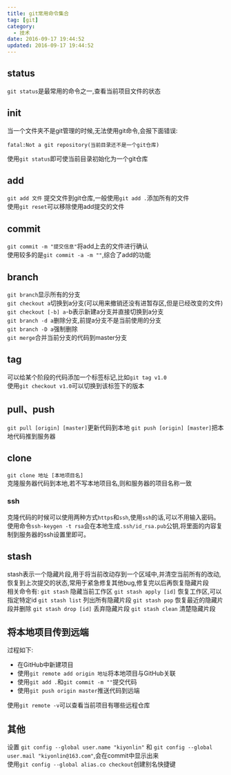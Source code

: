 ```yaml
---
title: git常用命令集合
tag: [git]
category: 
  - 技术
date: 2016-09-17 19:44:52
updated: 2016-09-17 19:44:52
---
```

## status
`git status`是最常用的命令之一,查看当前项目文件的状态

## init
当一个文件夹不是git管理的时候,无法使用git命令,会报下面错误:
```shell
fatal:Not a git repository(当前目录还不是一个git仓库)
```
使用`git status`即可使当前目录初始化为一个git仓库

## add
`git add 文件` 提交文件到git仓库,一般使用`git add .`添加所有的文件  
使用`git reset`可以移除使用add提交的文件

## commit
`git commit -m "提交信息"`将add上去的文件进行确认  
使用较多的是`git commit -a -m ""`,综合了add的功能

## branch
`git branch`显示所有的分支  
`git checkout a`切换到a分支(可以用来撤销还没有进暂存区,但是已经改变的文件)  
`git checkout [-b] a`-b表示新建a分支并直接切换到a分支  
`git branch -d a`删除分支,前提a分支不是当前使用的分支  
`git branch -D a`强制删除  
`git merge`合并当前分支的代码到master分支

## tag
可以给某个阶段的代码添加一个标签标记,比如`git tag v1.0`  
使用`git checkout v1.0`可以切换到该标签下的版本

## pull、push
`git pull [origin] [master]`更新代码到本地
`git push [origin] [master]`把本地代码推到服务器

## clone
`git clone 地址 [本地项目名]`  
克隆服务器代码到本地,若不写本地项目名,则和服务器的项目名称一致

### ssh
克隆代码的时候可以使用两种方式`https`和`ssh`,使用`ssh`的话,可以不用输入密码。  
使用命令`ssh-keygen -t rsa`会在本地生成`.ssh/id_rsa.pub`公钥,将里面的内容复制到服务器的ssh设置里即可。

## stash
stash表示一个隐藏片段,用于将当前改动存到一个区域中,并清空当前所有的改动,恢复到上次提交的状态,常用于紧急修复其他bug,修复完以后再恢复隐藏片段  
相关命令有:
`git stash` 隐藏当前工作区
`git stash apply [id]` 恢复工作区,可以指定特定id
`git stash list` 列出所有隐藏片段
`git stash pop` 恢复最近的隐藏片段并删除
`git stash drop [id]` 丢弃隐藏片段
`git stash clean` 清楚隐藏片段

## 将本地项目传到远端
过程如下:
- 在GitHub中新建项目
- 使用`git remote add origin 地址`将本地项目与GitHub关联
- 使用`git add .`和`git commit -m ""`提交代码
- 使用`git push origin master`推送代码到远端

使用`git remote -v`可以查看当前项目有哪些远程仓库
## 其他
设置
`git config --global user.name "kiyonlin"` 和 
`git config --global user.mail "kiyonlin@163.com"`,会在commit中显示出来  
使用`git config --global alias.co checkout`创建别名快捷键